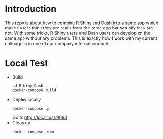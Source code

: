 # Introduction
This repo is about how to combine [R Shiny](https://shiny.rstudio.com/) and [Dash](https://dash.plotly.com/) into a same app which makes users think they are really from the same app but actually they are not. With some tricks, R Shiny users and Dash users can develop on the same app without any problems. This is exactly how I work with my current colleagues in one of our company internal products!

# Local Test
* Build
    ```
    cd Rshiny_Dash
    docker-compose build 
    ```
* Deploy locally
    ```
    docker-compose up
    ```
    Go to [http://localhost:9090](http://localhost:9090)
* Clean up 
    ```
    docker-compose down
    ```